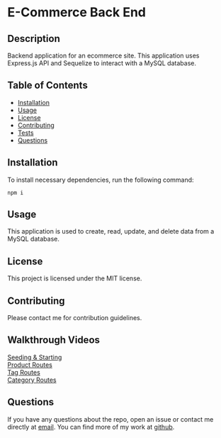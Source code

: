 # E-Commerce Back End

## Description
Backend application for an ecommerce site. This application uses Express.js API and Sequelize to interact with a MySQL database.

## Table of Contents
* [Installation](#installation)
* [Usage](#usage)
* [License](#license)
* [Contributing](#contributing)
* [Tests](#tests)
* [Questions](#questions)

## Installation
To install necessary dependencies, run the following command:
```
npm i
```

## Usage
This application is used to create, read, update, and delete data from a MySQL database.

## License
This project is licensed under the MIT license.

## Contributing
Please contact me for contribution guidelines.

## Walkthrough Videos
[Seeding & Starting](https://youtu.be/3uoZ9wi7Kc8) <br />
[Product Routes](https://youtu.be/e4N0_mdNBo8) <br />
[Tag Routes](https://youtu.be/0jmgYAHqGso) <br />
[Category Routes](https://youtu.be/dtCGg1ymDzQ)


## Questions
If you have any questions about the repo, open an issue or contact me directly at [email](mailto:logsenn2@gmail.com). You can find more of my work at [github](https://github.com/Lsenn404).